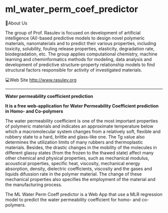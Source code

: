 # ml_water_perm_coef_predictor

📌About Us

The group of Prof. Rasulev is focused on development of artificial intelligence (AI)-based predictive models to design novel polymeric materials, nanomaterials and to predict their various properties, 
including toxicity, solubility, fouling release properties, elasticity, degradation rate, biodegradation, etc. 
The group applies computational chemistry, machine learning and cheminformatics methods for modeling, data analysis and development of predictive structure-property relationship models 
to find structural factors responsible for activity of investigated materials.

💻Web Site http://www.rasulev.org



-------------------------------------------------------------------------------------------------

**Water permeability coefficient prediction**

**It is a free web-application for Water Permeability Coefficient prediction in Homo- and Co-polymers**

The water permeability coefficient is one of the most important properties of polymeric materials and indicates an approximate temperature below which a macromolecular system changes from a relatively soft, 
flexible and rubbery state to a hard, brittle and glass-like one. The Tg value also determines the utilization limits of many rubbers and thermoplastic materials. 
Besides, the drastic changes in the mobility of the molecules in different glassy states (from the frozen to the thawed state) affect many other chemical and physical properties, 
such as mechanical modulus, acoustical properties, specific heat, viscosity, mechanical energy absorption, density, dielectric coefficients, viscosity and the gases and liquids difussion rate in the polymer material.
The change of these mechanical properties also specifies the employment of the material and the manufacturing process.

The ML Water Perm Coeff predictor is a Web App that use a MLR regression model to predict the water permeability coefficient for homo- and co-polymers. 

